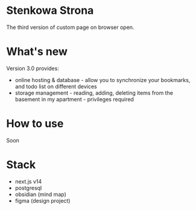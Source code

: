 # Stenkowa Strona
The third version of custom page on browser open.
# What's new
Version 3.0 provides:
- online hosting & database - allow you to synchronize your bookmarks, and todo list on different devices
- storage management - reading, adding, deleting items from the basement in my apartment - privileges required
# How to use
Soon
# Stack
- next.js v14
- postgresql
- obsidian (mind map)
- figma (design project)